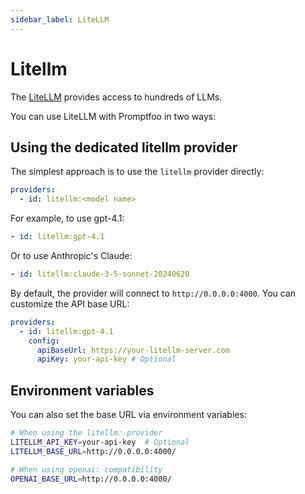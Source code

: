 ```yaml
---
sidebar_label: LiteLLM
---
```


# Litellm

The [LiteLLM](https://docs.litellm.ai/docs/) provides access to hundreds of LLMs.

You can use LiteLLM with Promptfoo in two ways:

## Using the dedicated litellm provider

The simplest approach is to use the `litellm` provider directly:

```yaml
providers:
  - id: litellm:<model name>
```

For example, to use gpt-4.1:

```yaml
- id: litellm:gpt-4.1
```

Or to use Anthropic's Claude:

```yaml
- id: litellm:claude-3-5-sonnet-20240620
```

By default, the provider will connect to `http://0.0.0.0:4000`. You can customize the API base URL:

```yaml
providers:
  - id: litellm:gpt-4.1
    config:
      apiBaseUrl: https://your-litellm-server.com
      apiKey: your-api-key # Optional
```

## Environment variables

You can also set the base URL via environment variables:

```sh
# When using the litellm: provider
LITELLM_API_KEY=your-api-key  # Optional
LITELLM_BASE_URL=http://0.0.0.0:4000/

# When using openai: compatibility
OPENAI_BASE_URL=http://0.0.0.0:4000/
```
